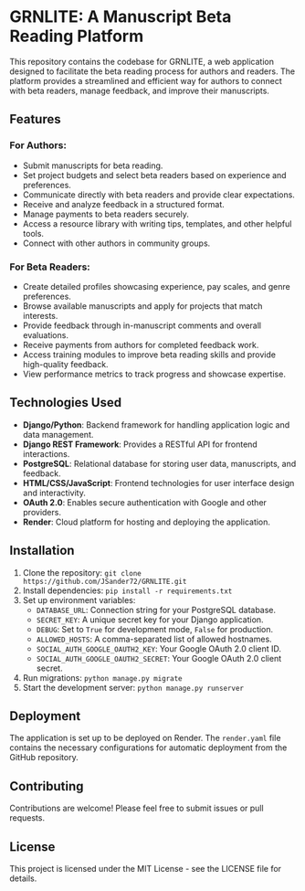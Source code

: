 # GRNLITE: A Manuscript Beta Reading Platform

This repository contains the codebase for GRNLITE, a web application designed to facilitate the beta reading process for authors and readers. The platform provides a streamlined and efficient way for authors to connect with beta readers, manage feedback, and improve their manuscripts.

## Features

### For Authors:
- Submit manuscripts for beta reading.
- Set project budgets and select beta readers based on experience and preferences.
- Communicate directly with beta readers and provide clear expectations.
- Receive and analyze feedback in a structured format.
- Manage payments to beta readers securely.
- Access a resource library with writing tips, templates, and other helpful tools.
- Connect with other authors in community groups.

### For Beta Readers:
- Create detailed profiles showcasing experience, pay scales, and genre preferences.
- Browse available manuscripts and apply for projects that match interests.
- Provide feedback through in-manuscript comments and overall evaluations.
- Receive payments from authors for completed feedback work.
- Access training modules to improve beta reading skills and provide high-quality feedback.
- View performance metrics to track progress and showcase expertise.

## Technologies Used
- **Django/Python**: Backend framework for handling application logic and data management.
- **Django REST Framework**: Provides a RESTful API for frontend interactions.
- **PostgreSQL**: Relational database for storing user data, manuscripts, and feedback.
- **HTML/CSS/JavaScript**: Frontend technologies for user interface design and interactivity.
- **OAuth 2.0**: Enables secure authentication with Google and other providers.
- **Render**: Cloud platform for hosting and deploying the application.

## Installation
1. Clone the repository: `git clone https://github.com/JSander72/GRNLITE.git`
2. Install dependencies: `pip install -r requirements.txt`
3. Set up environment variables:
    - `DATABASE_URL`: Connection string for your PostgreSQL database.
    - `SECRET_KEY`: A unique secret key for your Django application.
    - `DEBUG`: Set to `True` for development mode, `False` for production.
    - `ALLOWED_HOSTS`: A comma-separated list of allowed hostnames.
    - `SOCIAL_AUTH_GOOGLE_OAUTH2_KEY`: Your Google OAuth 2.0 client ID.
    - `SOCIAL_AUTH_GOOGLE_OAUTH2_SECRET`: Your Google OAuth 2.0 client secret.
4. Run migrations: `python manage.py migrate`
5. Start the development server: `python manage.py runserver`

## Deployment
The application is set up to be deployed on Render. The `render.yaml` file contains the necessary configurations for automatic deployment from the GitHub repository.

## Contributing
Contributions are welcome! Please feel free to submit issues or pull requests.

## License
This project is licensed under the MIT License - see the LICENSE file for details.
